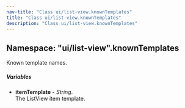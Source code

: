 ```yaml
---
nav-title: "Class ui/list-view.knownTemplates"
title: "Class ui/list-view.knownTemplates"
description: "Class ui/list-view.knownTemplates"
---
```

## Namespace: "ui/list-view".knownTemplates
Known template names.

##### Variables
 - **itemTemplate** - _String_.    
  The ListView item template.